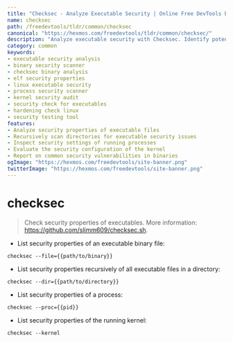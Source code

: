 ```yaml
---
title: "Checksec - Analyze Executable Security | Online Free DevTools by Hexmos"
name: checksec
path: /freedevtools/tldr/common/checksec
canonical: "https://hexmos.com/freedevtools/tldr/common/checksec/"
description: "Analyze executable security with Checksec. Identify potential vulnerabilities and security properties in binaries, processes, and the kernel. Free online tool, no registration required."
category: common
keywords:
- executable security analysis
- binary security scanner
- checksec binary analysis
- elf security properties
- linux executable security
- process security scanner
- kernel security audit
- security check for executables
- hardening check linux
- security testing tool
features:
- Analyze security properties of executable files
- Recursively scan directories for executable security issues
- Inspect security settings of running processes
- Evaluate the security configuration of the kernel
- Report on common security vulnerabilities in binaries
ogImage: "https://hexmos.com/freedevtools/site-banner.png"
twitterImage: "https://hexmos.com/freedevtools/site-banner.png"
---
```


# checksec

> Check security properties of executables.
> More information: <https://github.com/slimm609/checksec.sh>.

- List security properties of an executable binary file:

`checksec --file={{path/to/binary}}`

- List security properties recursively of all executable files in a directory:

`checksec --dir={{path/to/directory}}`

- List security properties of a process:

`checksec --proc={{pid}}`

- List security properties of the running kernel:

`checksec --kernel`
